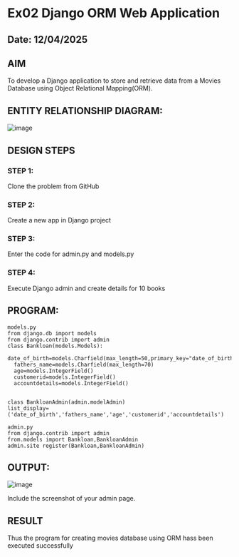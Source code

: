 # Ex02 Django ORM Web Application
## Date: 12/04/2025

## AIM
To develop a Django application to store and retrieve data from a Movies Database using Object Relational Mapping(ORM).

## ENTITY RELATIONSHIP DIAGRAM:
![image](https://github.com/user-attachments/assets/3e09191a-0d1f-46b5-8731-22cd8359c201)




## DESIGN STEPS

### STEP 1:
Clone the problem from GitHub

### STEP 2:
Create a new app in Django project

### STEP 3:
Enter the code for admin.py and models.py

### STEP 4:
Execute Django admin and create details for 10 books

## PROGRAM:
```
models.py
from django.db import models
from django.contrib import admin
class Bankloan(models.Models):
  date_of_birth=models.Charfield(max_length=50,primary_key="date_of_birth")
  fathers_name=models.Charfield(max_length=70)
  age=models.IntegerField()
  customerid=models.IntegerField()
  accountdetails=models.IntegerField()


class BankloanAdmin(admin.modelAdmin)
list_display=('date_of_birth','fathers_name','age','customerid','accountdetails')

admin.py
from django.contrib import admin
from.models import Bankloan,BankloanAdmin
admin.site register(Bankloan,BankloanAdmin)
```



## OUTPUT:
![image](https://github.com/user-attachments/assets/7d4284e6-4a81-4c11-9b27-e51f73d75b04)


Include the screenshot of your admin page.


## RESULT
Thus the program for creating movies database using ORM hass been executed successfully
